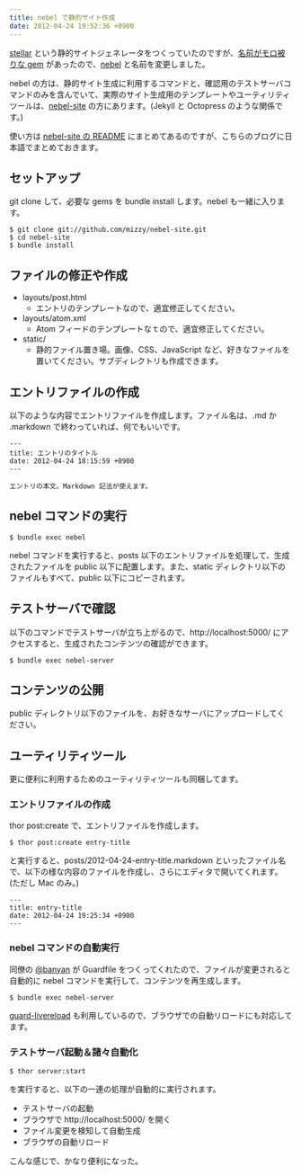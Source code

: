 ```yaml
---
title: nebel で静的サイト作成
date: 2012-04-24 19:52:36 +0900
---
```


[stellar](/blog/2012/04/07/1/) という静的サイトジェネレータをつくっていたのですが、[名前がモロ被りな gem](https://rubygems.org/gems/stellar) があったので、[nebel](https://github.com/mizzy/nebel) と名前を変更しました。

nebel の方は、静的サイト生成に利用するコマンドと、確認用のテストサーバコマンドのみを含んでいて、実際のサイト生成用のテンプレートやユーティリティツールは、[nebel-site](https://github.com/mizzy/nebel-site) の方にあります。(Jekyll と Octopress のような関係です。)

使い方は [nebel-site の README](https://github.com/mizzy/nebel-site/blob/master/README.md) にまとめてあるのですが、こちらのブログに日本語でまとめておきます。

## セットアップ

git clone して、必要な gems を bundle install します。nebel も一緒に入ります。


    $ git clone git://github.com/mizzy/nebel-site.git
    $ cd nebel-site
    $ bundle install


## ファイルの修正や作成

 * layouts/post.html
   * エントリのテンプレートなので、適宜修正してください。
 * layouts/atom.xml
   * Atom フィードのテンプレートなｔので、適宜修正してください。
 * static/
   * 静的ファイル置き場。画像、CSS、JavaScript など、好きなファイルを置いてください。サブディレクトリも作成できます。

## エントリファイルの作成

以下のような内容でエントリファイルを作成します。ファイル名は、.md か .markdown で終わっていれば、何でもいいです。

    ---
    title: エントリのタイトル
    date: 2012-04-24 18:15:59 +0900
    ---
    
    エントリの本文。Markdown 記法が使えます。
    

## nebel コマンドの実行

    $ bundle exec nebel

nebel コマンドを実行すると、posts 以下のエントリファイルを処理して、生成されたファイルを public 以下に配置します。また、static ディレクトリ以下のファイルもすべて、public 以下にコピーされます。


## テストサーバで確認

以下のコマンドでテストサーバが立ち上がるので、http://localhost:5000/ にアクセスすると、生成されたコンテンツの確認ができます。

    $ bundle exec nebel-server


## コンテンツの公開

public ディレクトリ以下のファイルを、お好きなサーバにアップロードしてください。


## ユーティリティツール

更に便利に利用するためのユーティリティツールも同梱してます。

### エントリファイルの作成

thor post:create で、エントリファイルを作成します。

    $ thor post:create entry-title

と実行すると、posts/2012-04-24-entry-title.markdown といったファイル名で、以下の様な内容のファイルを作成し、さらにエディタで開いてくれます。(ただし Mac のみ。)


    ---
    title: entry-title
    date: 2012-04-24 19:25:34 +0900
    ---
    
### nebel コマンドの自動実行

同僚の [@banyan](https://github.com/banyan) が Guardfile をつくってくれたので、ファイルが変更されると自動的に nebel コマンドを実行して、コンテンツを再生成します。

    $ bundle exec nebel-server

[guard-livereload](https://github.com/guard/guard-livereload) も利用しているので、ブラウザでの自動リロードにも対応してます。


### テストサーバ起動＆諸々自動化

    $ thor server:start

を実行すると、以下の一連の処理が自動的に実行されます。

 * テストサーバの起動
 * ブラウザで http://localhost:5000/ を開く
 * ファイル変更を検知して自動生成
 * ブラウザの自動リロード


こんな感じで、かなり便利になった。

 